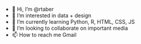 - 👋 Hi, I’m @rtaber
- 👀 I’m interested in data + design
- 🌱 I’m currently learning Python, R, HTML, CSS, JS
- 💞️ I’m looking to collaborate on important media
- 📫 How to reach me Gmail

<!---
rtaber/rtaber is a ✨ special ✨ repository because its `README.md` (this file) appears on your GitHub profile.
You can click the Preview link to take a look at your changes.
--->
